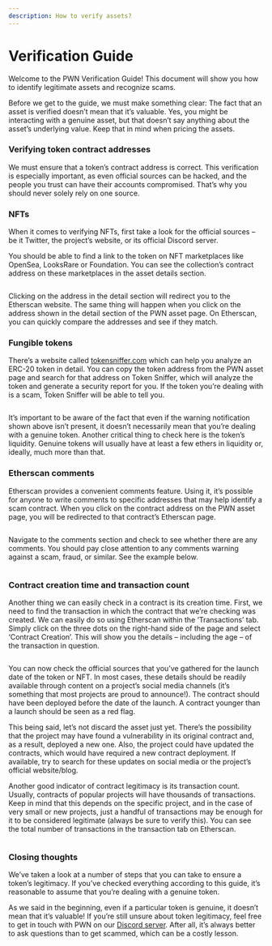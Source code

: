 ```yaml
---
description: How to verify assets?
---
```


# Verification Guide

Welcome to the PWN Verification Guide! This document will show you how to identify legitimate assets and recognize scams.

Before we get to the guide, we must make something clear: The fact that an asset is verified doesn’t mean that it’s valuable. Yes, you might be interacting with a genuine asset, but that doesn’t say anything about the asset’s underlying value. Keep that in mind when pricing the assets.

### Verifying token contract addresses

We must ensure that a token’s contract address is correct. This verification is especially important, as even official sources can be hacked, and the people you trust can have their accounts compromised. That’s why you should never solely rely on one source.

### NFTs

When it comes to verifying NFTs, first take a look for the official sources – be it Twitter, the project’s website, or its official Discord server.

You should be able to find a link to the token on NFT marketplaces like OpenSea, LooksRare or Foundation. You can see the collection’s contract address on these marketplaces in the asset details section.

<figure><img src="https://lh4.googleusercontent.com/yTGHWptwqnO_1vnPRLCCYeN-exK1h9fn_nHRYMXgBfrchV1xyig7brcAZnIFhUxlivicMMMrz8ozMnpLZOwKX-f6tOPtZd4yBzUVwrke2kZDJtMiynXSvuxJG99Z7hO__jzyq-wpl7FCOWYe1RRePDaJJPI5Pgmr2d6iMkKg1veXc5ftCEQ9HOIF" alt=""><figcaption></figcaption></figure>

Clicking on the address in the detail section will redirect you to the Etherscan website. The same thing will happen when you click on the address shown in the detail section of the PWN asset page. On Etherscan, you can quickly compare the addresses and see if they match.

### Fungible tokens

There’s a website called [tokensniffer.com](https://tokensniffer.com/) which can help you analyze an ERC-20 token in detail. You can copy the token address from the PWN asset page and search for that address on Token Sniffer, which will analyze the token and generate a security report for you. If the token you’re dealing with is a scam, Token Sniffer will be able to tell you.

<figure><img src="https://lh6.googleusercontent.com/Apu2RAjflzqmosYoWqR8AIcrTppPX2e_4JQO_gv0UAv_UTVVzwyvPFNtlQCR5iiRIoGJ_I6pfjZY9hsOEMZAQpjuHDGQTe35aQcKSQOtLU1sVVN2nk9RTmfa5_qbH_17bLDjKR240nSCcm67o1qcCwhogZ6US1ypUSx89o-EbNK6hf5Z_iSF51Do" alt=""><figcaption></figcaption></figure>

It’s important to be aware of the fact that even if the warning notification shown above isn’t present, it doesn’t necessarily mean that you’re dealing with a genuine token. Another critical thing to check here is the token’s liquidity. Genuine tokens will usually have at least a few ethers in liquidity or, ideally, much more than that.

### Etherscan comments

Etherscan provides a convenient comments feature. Using it, it’s possible for anyone to write comments to specific addresses that may help identify a scam contract. When you click on the contract address on the PWN asset page, you will be redirected to that contract’s Etherscan page.

<figure><img src="https://lh6.googleusercontent.com/0h2jgUdMozeID_9kdG-wVuFpL1rm3DEchaUKvusw5RNcaTddbU5MyHxZL3DFMFBTL0HpMnKju9HbI1PTQYOxEToeV1cv5QO0t_frSUoy4kRgkzS8s1jo1KTggoHoRE8ZMB3UCGjOB3htYcdjZq1M_vXP1FiVApfgE2EbJjglsG-fcJZJ_jGRs5yX" alt=""><figcaption></figcaption></figure>

Navigate to the comments section and check to see whether there are any comments. You should pay close attention to any comments warning against a scam, fraud, or similar. See the example below.

<figure><img src="https://lh3.googleusercontent.com/KnEub9kcDWQXQt-iM0I1XhQomD65Ili-fWRwbZVudF0t9MyNMKOM7-kz8JJCdPwsNkQJv2l1iKCvyADDNPGdp4cj_tPogsk-V_IbrvRipP1RXuohFreC7IUe9OKvDk0Nx0v7E2gYupBQp-I7Gr67QPuk2C_hSm9k57a0HJhINPBZl9RDARHoaiMJ" alt=""><figcaption></figcaption></figure>

### Contract creation time and transaction count

Another thing we can easily check in a contract is its creation time. First, we need to find the transaction in which the contract that we’re checking was created. We can easily do so using Etherscan within the ‘Transactions’ tab. Simply click on the three dots on the right-hand side of the page and select ‘Contract Creation’. This will show you the details – including the age – of the transaction in question.

<figure><img src="https://lh6.googleusercontent.com/jNeSasWZYlj4w1gnK4f__UteL6bent2hVn_7HyHuWe7KUY10emm-shQ4sRSatUhfOoGvagyF8mMUgRrsBWPt9L7xWpiD8iErWoF-mwJRAbwhNRojq7nxg6uIGF9syKfCIDF4ZPjRG4PZWKvJFDuXL82kK6hpkrmbbGVH05cFK50jcjAfiv0_757S" alt=""><figcaption></figcaption></figure>

You can now check the official sources that you’ve gathered for the launch date of the token or NFT. In most cases, these details should be readily available through content on a project’s social media channels (it’s something that most projects are proud to announce!). The contract should have been deployed before the date of the launch. A contract younger than a launch should be seen as a red flag.

This being said, let’s not discard the asset just yet. There’s the possibility that the project may have found a vulnerability in its original contract and, as a result, deployed a new one. Also, the project could have updated the contracts, which would have required a new contract deployment. If available, try to search for these updates on social media or the project’s official website/blog.

Another good indicator of contract legitimacy is its transaction count. Usually, contracts of popular projects will have thousands of transactions. Keep in mind that this depends on the specific project, and in the case of very small or new projects, just a handful of transactions may be enough for it to be considered legitimate (always be sure to verify this). You can see the total number of transactions in the transaction tab on Etherscan.

<figure><img src="https://lh3.googleusercontent.com/ViuQ92y5j07R7b4zu7UIWuEohVweq-zX70qmsyz1lffY2VfWBHsjc76XBrs3vggy2reQzryuRZko85UtsNzGUvlvae6pZWwsY8nhUXh0fTaDZ9LykExuH0wci016olMfu-P1S5Jy6PJbyEMuDkYs3zaceizyocbpF9y4Q206TyyOjbkth6S5ycqG" alt=""><figcaption></figcaption></figure>

### Closing thoughts

We’ve taken a look at a number of steps that you can take to ensure a token’s legitimacy. If you’ve checked everything according to this guide, it’s reasonable to assume that you’re dealing with a genuine token.

As we said in the beginning, even if a particular token is genuine, it doesn’t mean that it’s valuable! If you’re still unsure about token legitimacy, feel free to get in touch with PWN on our [Discord server](https://discord.gg/aWghBQSdHv). After all, it’s always better to ask questions than to get scammed, which can be a costly lesson.
